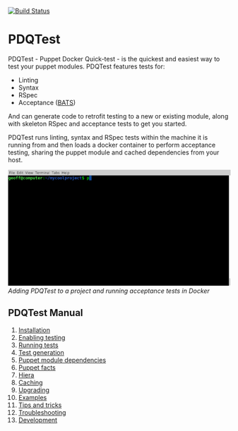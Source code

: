 [![Build Status](https://travis-ci.org/declarativesystems/pdqtest.svg?branch=master)](https://travis-ci.org/declarativesystems/pdqtest)

# PDQTest

PDQTest - Puppet Docker Quick-test - is the quickest and easiest way to test your puppet modules. PDQTest features tests for:
* Linting
* Syntax
* RSpec
* Acceptance ([BATS](https://github.com/sstephenson/bats))

And can generate code to retrofit testing to a new or existing module, along with skeleton RSpec and acceptance tests to get you started.

PDQTest runs linting, syntax and RSpec tests within the machine it is running from and then loads a docker container to perform acceptance testing, sharing the puppet module and cached dependencies from your host.

![demo](doc/demo.gif)
_Adding PDQTest to a project and running acceptance tests in Docker_

## PDQTest Manual
1. [Installation](doc/installation.md)
2. [Enabling testing](doc/enabling_testing.md)
3. [Running tests](doc/running_tests.md)
4. [Test generation](doc/test_generation.md)
5. [Puppet module dependencies](doc/puppet_module_dependencies.md)
6. [Puppet facts](doc/puppet_facts.md)
7. [Hiera](doc/hiera.md)
8. [Caching](doc/caching.md)
9. [Upgrading](doc/upgrading.md)
10. [Examples](doc/examples.md)
11. [Tips and tricks](doc/tips_and_tricks.md)
12. [Troubleshooting](doc/troubleshooting.md)
13. [Development](doc/development.md)
